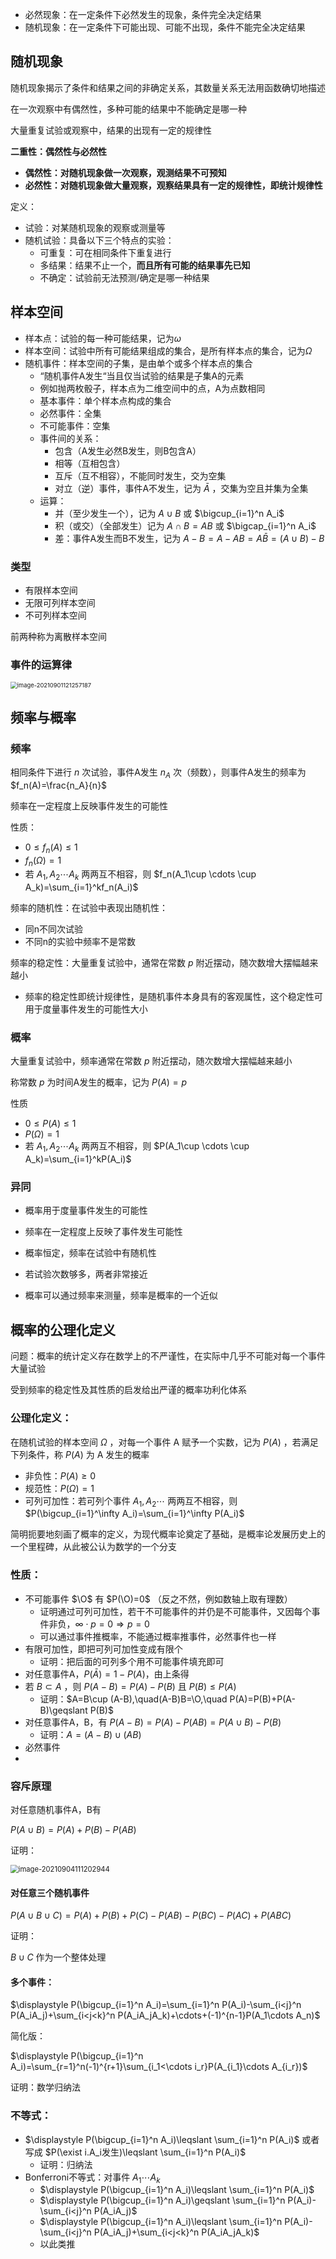 * 必然现象：在一定条件下必然发生的现象，条件完全决定结果
* 随机现象：在一定条件下可能出现、可能不出现，条件不能完全决定结果

## 随机现象

随机现象揭示了条件和结果之间的非确定关系，其数量关系无法用函数确切地描述

在一次观察中有偶然性，多种可能的结果中不能确定是哪一种

大量重复试验或观察中，结果的出现有一定的规律性

**二重性：偶然性与必然性**

* **偶然性：对随机现象做一次观察，观测结果不可预知**
* **必然性：对随机现象做大量观察，观察结果具有一定的规律性，即统计规律性**

定义：

* 试验：对某随机现象的观察或测量等
* 随机试验：具备以下三个特点的实验：
  * 可重复：可在相同条件下重复进行
  * 多结果：结果不止一个，**而且所有可能的结果事先已知**
  * 不确定：试验前无法预测/确定是哪一种结果

## 样本空间

* 样本点：试验的每一种可能结果，记为$\omega$
* 样本空间：试验中所有可能结果组成的集合，是所有样本点的集合，记为$\Omega$
* 随机事件：样本空间的子集，是由单个或多个样本点的集合
  * “随机事件A发生“当且仅当试验的结果是子集A的元素
  * 例如抛两枚骰子，样本点为二维空间中的点，A为点数相同
  * 基本事件：单个样本点构成的集合
  * 必然事件：全集
  * 不可能事件：空集
  * 事件间的关系：
    * 包含（A发生必然B发生，则B包含A）
    * 相等（互相包含）
    * 互斥（互不相容），不能同时发生，交为空集
    * 对立（逆）事件，事件A不发生，记为 $\bar A$ ，交集为空且并集为全集
  * 运算：
    * 并（至少发生一个），记为 $A\cup B$ 或 $\bigcup_{i=1}^n A_i$
    * 积（或交）（全部发生）记为 $A\cap B=AB$ 或 $\bigcap_{i=1}^n A_i$
    * 差：事件A发生而B不发生，记为 $A-B=A-AB=A\bar B=(A\cup B)-B$

### 类型

* 有限样本空间
* 无限可列样本空间
* 不可列样本空间

前两种称为离散样本空间

### 事件的运算律

<img src="C:\Users\10643\AppData\Roaming\Typora\typora-user-images\image-20210901121257187.png"   alt="image-20210901121257187" style="zoom:67%;" />

## 频率与概率

### 频率

相同条件下进行 $n$ 次试验，事件A发生 $n_A$ 次（频数），则事件A发生的频率为 $f_n(A)=\frac{n_A}{n}$ 

频率在一定程度上反映事件发生的可能性

性质：

* $0\leqslant f_n(A)\leqslant1$
* $f_n(\Omega)=1$
* 若 $A_1,A_2\cdots A_k$ 两两互不相容，则 $f_n(A_1\cup \cdots \cup A_k)=\sum_{i=1}^kf_n(A_i)$

频率的随机性：在试验中表现出随机性：

* 同n不同次试验
* 不同n的实验中频率不是常数

频率的稳定性：大量重复试验中，通常在常数 $p$ 附近摆动，随次数增大摆幅越来越小

* 频率的稳定性即统计规律性，是随机事件本身具有的客观属性，这个稳定性可用于度量事件发生的可能性大小

### 概率

大量重复试验中，频率通常在常数 $p$ 附近摆动，随次数增大摆幅越来越小

称常数 $p$ 为时间A发生的概率，记为 $P(A)=p$

性质

* $0\leqslant P(A)\leqslant1$
* $P(\Omega)=1$
* 若 $A_1,A_2\cdots A_k$ 两两互不相容，则 $P(A_1\cup \cdots \cup A_k)=\sum_{i=1}^kP(A_i)$

### 异同

* 概率用于度量事件发生的可能性

* 频率在一定程度上反映了事件发生可能性

* 概率恒定，频率在试验中有随机性

* 若试验次数够多，两者非常接近

* 概率可以通过频率来测量，频率是概率的一个近似

## 概率的公理化定义

问题：概率的统计定义存在数学上的不严谨性，在实际中几乎不可能对每一个事件大量试验

受到频率的稳定性及其性质的启发给出严谨的概率功利化体系

### 公理化定义：

在随机试验的样本空间 $\Omega$ ，对每一个事件 A 赋予一个实数，记为 $P(A)$ ，若满足下列条件，称 $P(A)$ 为 A 发生的概率

* 非负性：$P(A)\geqslant 0$
* 规范性：$P(\Omega)=1$
* 可列可加性：若可列个事件 $A_1,A_2\cdots$ 两两互不相容，则 $P(\bigcup_{i=1}^\infty A_i)=\sum_{i=1}^\infty P(A_i)$

简明扼要地刻画了概率的定义，为现代概率论奠定了基础，是概率论发展历史上的一个里程碑，从此被公认为数学的一个分支

### 性质：

* 不可能事件 $\O$ 有 $P(\O)=0$ （反之不然，例如数轴上取有理数）
  * 证明通过可列可加性，若干不可能事件的并仍是不可能事件，又因每个事件非负，$\infty \cdot p=0\Rightarrow p=0$
  * 可以通过事件推概率，不能通过概率推事件，必然事件也一样
* 有限可加性，即把可列可加性变成有限个
  * 证明：把后面的可列多个用不可能事件填充即可
* 对任意事件A，$P(\bar A)=1-P(A)$，由上条得
* 若 $B\subset A$ ，则 $P(A-B)=P(A)-P(B)$ 且 $P(B)\leqslant P(A)$
  * 证明：$A=B\cup (A-B),\quad(A-B)B=\O,\quad P(A)=P(B)+P(A-B)\geqslant P(B)$
* 对任意事件A，B，有 $P(A-B)=P(A)-P(AB)=P(A\cup B)-P(B)$
  * 证明：$A=(A-B)\cup (AB)$
* 必然事件
* 

### 容斥原理

对任意随机事件A，B有

 $P(A\cup B)=P(A)+P(B)-P(AB)$

证明：

<img src="C:\Users\10643\AppData\Roaming\Typora\typora-user-images\image-20210904111202944.png"   alt="image-20210904111202944" style="zoom:80%;" />

#### 对任意三个随机事件

$P(A\cup B\cup C)=P(A)+P(B)+P(C)-P(AB)-P(BC)-P(AC)+P(ABC)$

证明：

$B\cup C$ 作为一个整体处理

#### 多个事件：

$\displaystyle P(\bigcup_{i=1}^n A_i)=\sum_{i=1}^n P(A_i)-\sum_{i<j}^n P(A_iA_j)+\sum_{i<j<k}^n P(A_iA_jA_k)+\cdots+(-1)^{n-1}P(A_1\cdots A_n)$

简化版：

$\displaystyle P(\bigcup_{i=1}^n A_i)=\sum_{r=1}^n(-1)^{r+1}\sum_{i_1<\cdots i_r}P(A_{i_1}\cdots A_{i_r})$

证明：数学归纳法

### 不等式：

* $\displaystyle P(\bigcup_{i=1}^n A_i)\leqslant \sum_{i=1}^n P(A_i)$   或者写成   $P(\exist i.A_i发生)\leqslant \sum_{i=1}^n P(A_i)$
  * 证明：归纳法
* Bonferroni不等式：对事件 $A_1\cdots A_k$
  * $\displaystyle P(\bigcup_{i=1}^n A_i)\leqslant \sum_{i=1}^n P(A_i)$
  * $\displaystyle P(\bigcup_{i=1}^n A_i)\geqslant \sum_{i=1}^n P(A_i)-\sum_{i<j}^n P(A_iA_j)$
  * $\displaystyle P(\bigcup_{i=1}^n A_i)\leqslant \sum_{i=1}^n P(A_i)-\sum_{i<j}^n P(A_iA_j)+\sum_{i<j<k}^n P(A_iA_jA_k)$
  * 以此类推

